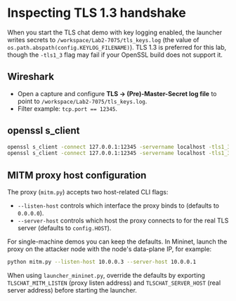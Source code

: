# Inspecting TLS 1.3 handshake

When you start the TLS chat demo with key logging enabled, the launcher writes
secrets to `/workspace/Lab2-7075/tls_keys.log` (the value of
`os.path.abspath(config.KEYLOG_FILENAME)`). TLS 1.3 is preferred for this lab,
though the `-tls1_3` flag may fail if your OpenSSL build does not support it.

## Wireshark
- Open a capture and configure **TLS → (Pre)-Master-Secret log file** to point to
  `/workspace/Lab2-7075/tls_keys.log`.
- Filter example: `tcp.port == 12345`.

## openssl s_client
```bash
openssl s_client -connect 127.0.0.1:12345 -servername localhost -tls1_3 -showcerts
openssl s_client -connect 127.0.0.1:12345 -servername localhost -tls1_3 -msg -state
```

## MITM proxy host configuration

The proxy (`mitm.py`) accepts two host-related CLI flags:

- `--listen-host` controls which interface the proxy binds to (defaults to
  `0.0.0.0`).
- `--server-host` controls which host the proxy connects to for the real TLS
  server (defaults to `config.HOST`).

For single-machine demos you can keep the defaults.  In Mininet, launch the
proxy on the attacker node with the node's data-plane IP, for example:

```bash
python mitm.py --listen-host 10.0.0.3 --server-host 10.0.0.1
```

When using `launcher_mininet.py`, override the defaults by exporting
`TLSCHAT_MITM_LISTEN` (proxy listen address) and `TLSCHAT_SERVER_HOST` (real
server address) before starting the launcher.
